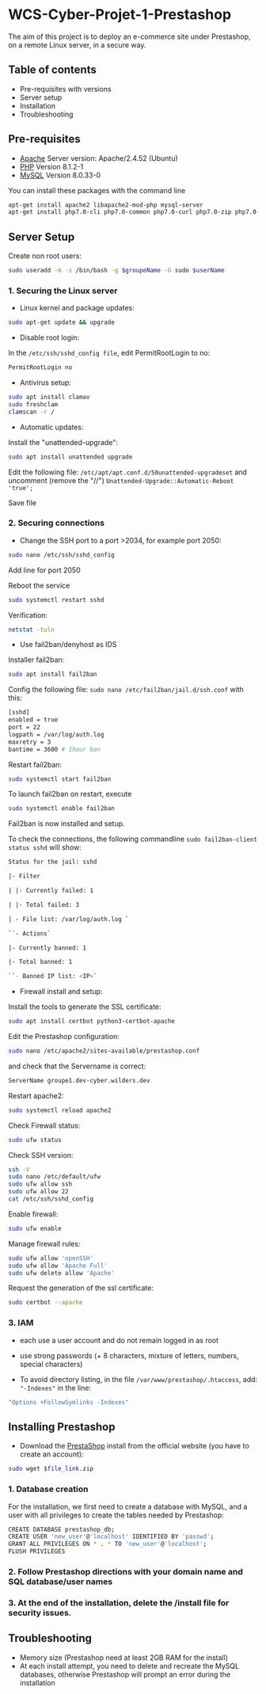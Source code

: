 # WCS-Cyber-Projet-1-Prestashop

The aim of this project is to deploy an e-commerce site under Prestashop, on a remote Linux server, in a secure way.

## Table of contents

- Pre-requisites with versions
- Server setup
- Installation
- Troubleshooting

## Pre-requisites
- [Apache](https://doc.ubuntu-fr.org/apache2#installation) Server version: Apache/2.4.52 (Ubuntu)
- [PHP](https://doc.ubuntu-fr.org/php#installation) Version 8.1.2-1
- [MySQL](https://doc.ubuntu-fr.org/mysql#installation) Version 8.0.33-0

You can install these packages with the command line
```bash
apt-get install apache2 libapache2-mod-php mysql-server
apt-get install php7.0-cli php7.0-common php7.0-curl php7.0-zip php7.0-gd php7.0-mysql php7.0-xml php7.0-mcrypt php7.0-mbstring php7.0-json php7.0-intl
```

## Server Setup
Create non root users:
```bash
sudo useradd -m -s /bin/bash -g $groupeName -G sudo $userName
```

### 1. Securing the Linux server
- Linux kernel and package updates:
```bash
sudo apt-get update && upgrade
```

- Disable root login:

In the ```/etc/ssh/sshd_config file```, edit PermitRootLogin to no:
```bash
PermitRootLogin no
```

- Antivirus setup:
```bash
sudo apt install clamav
sudo freshclam
clamscan -r /
```

- Automatic updates:

Install the "unattended-upgrade": 
```bash
sudo apt install unattended upgrade
```
Edit the following  file: ```/etc/apt/apt.conf.d/50unattended-upgradeset``` and uncomment (remove the "//") ```Unattended-Upgrade::Automatic-Reboot 'true';```

Save file

### 2. Securing connections
- Change the SSH port to a port >2034, for example port 2050:
```bash
sudo nano /etc/ssh/sshd_config
```
Add line for port 2050

Reboot the service
```bash
sudo systemctl restart sshd
```

Verification:
```bash
netstat -tuln
```

- Use fail2ban/denyhost as IDS

Installer fail2ban:
```bash
sudo apt install fail2ban
```
Config the following file: ```sudo nano /etc/fail2ban/jail.d/ssh.conf```
with this:
```bash
[sshd]
enabled = true
port = 22
logpath = /var/log/auth.log
maxretry = 3
bantime = 3600 # 1hour ban
```
Restart fail2ban:
```bash
sudo systemctl start fail2ban
```

To launch fail2ban on restart, execute
```bash
sudo systemctl enable fail2ban
```
Fail2ban is now installed and setup.

To check the connections, the following commandline ```sudo fail2ban-client status sshd``` will show:
```bash
Status for the jail: sshd

|- Filter

| |- Currently failed: 1

| |- Total failed: 3

| - File list: /var/log/auth.log `

``- Actions`

|- Currently banned: 1

|- Total banned: 1

``- Banned IP list: <IP>`
```

- Firewall install and setup:

Install the tools to generate the SSL certificate:
```bash
sudo apt install certbot python3-certbot-apache
```

Edit the Prestashop configuration:
```bash
sudo nano /etc/apache2/sites-available/prestashop.conf
```

and check that the Servername is correct:
```bash
ServerName groupe1.dev-cyber.wilders.dev
```

Restart apache2:
```bash
sudo systemctl reload apache2
```

Check Firewall status:
```bash
sudo ufw status
```

Check SSH version:
```bash
ssh -V
sudo nano /etc/default/ufw
sudo ufw allow ssh
sudo ufw allow 22
cat /etc/ssh/sshd_config
```

Enable firewall:
```bash
sudo ufw enable
```

Manage firewall rules:
```bash
sudo ufw allow 'openSSH'
sudo ufw allow 'Apache Full'
sudo ufw delete allow 'Apache'
```

Request the generation of the ssl certificate:
```bash
sudo certbot --apache
```

### 3. IAM
- each use a user account and do not remain logged in as root
- use strong passwords (+ 8 characters, mixture of letters, numbers, special characters)

- To avoid directory listing, in the file ```/var/www/prestashop/.htaccess```, add: ```"-Indexes"```
in the line:
```bash
"Options +FollowSymlinks -Indexes"
```

## Installing Prestashop
- Download the [PrestaShop](https://prestashop.fr/prestashop-edition-basic/) install from the official website (you have to create an account):
```bash
sudo wget $file_link.zip
```

### 1. Database creation
For the installation, we first need to create a database with MySQL, and a user with all privileges to create the tables needed by Prestashop:
```bash
CREATE DATABASE prestashop_db;
CREATE USER 'new_user'@'localhost' IDENTIFIED BY 'passwd';
GRANT ALL PRIVILEGES ON * . * TO 'new_user'@'localhost';
FLUSH PRIVILEGES
```

### 2. Follow Prestashop directions with your domain name and SQL database/user names
### 3. At the end of the installation, delete the /install file for security issues.

## Troubleshooting
- Memory size (Prestashop need at least 2GB RAM for the install)
- At each install attempt, you need to delete and recreate the MySQL databases, otherwise Prestashop will prompt an error during the installation
